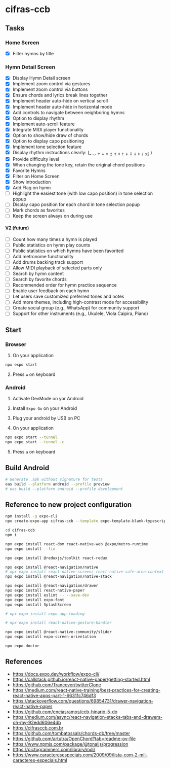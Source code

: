 # cifras-ccb

## Tasks

### Home Screen

- ☒ Filter hymns by title

### Hymn Detail Screen

- ☒ Display Hymn Detail screen
- ☒ Implement zoom control via gestures
- ☒ Implement zoom control via buttons
- ☒ Ensure chords and lyrics break lines together
- ☒ Implement header auto-hide on vertical scroll
- ☒ Implement header auto-hide in horizontal mode
- ☒ Add controls to navigate between neighboring hymns
- ☒ Option to display rhythm
- ☒ Implement auto-scroll feature
- ☒ Integrate MIDI player functionality
- ☒ Option to show/hide draw of chords
- ☒ Option to display capo positioning
- ☒ Implement tone selection feature
- ☒ Display rhythm instructions clearly: (\_ ‿ <sub>↑ ↓ ↟ ↥ ⇑ ⇞ ⇡ ↡ ↧ ⇓ ⇟ ⇣ x2 </sub> )
- ☒ Provide difficulty level
- ☒ When changing the tone key, retain the original chord positions
- ☒ Favorite Hymns
- ☒ Filter on Home Screen
- ☒ Show introduction
- ☒ Add Flag on hymn
- ☐ Highlight the easiest tone (with low capo position) in tone selection popup
- ☐ Display capo position for each chord in tone selection popup
- ☐ Mark chords as favorites
- ☐ Keep the screen always on during use

#### V2 (future)

- ☐ Count how many times a hymn is played
- ☐ Public statistics on hymn play counts
- ☐ Public statistics on which hymns have been favorited
- ☐ Add metronome functionality
- ☐ Add drums backing track support
- ☐ Allow MIDI playback of selected parts only
- ☐ Search by hymn content
- ☐ Search by favorite chords
- ☐ Recommended order for hymn practice sequence
- ☐ Enable user feedback on each hymn
- ☐ Let users save customized preferred tones and notes
- ☐ Add more themes, including high-contrast mode for accessibility
- ☐ Create social group (e.g., WhatsApp) for community support
- ☐ Support for other instruments (e.g., Ukulele, Viola Caipira, Piano)

## Start

### Browser

1. On your application

```sh
npx expo start
```

2. Press `w` on keyboard

### Android

1. Activate DevMode on yor Android

2. Install `Expo Go` on your Android

3. Plug your android by USB on PC

4. On your application

```sh
npx expo start --tunnel
npx expo start --tunnel -c
```

5. Press `a` on keyboard

## Build Android

```sh
# Generate .apk without signature for tests
eas build --platform android --profile preview
# eas build --platform android --profile development
```

## Reference to new project configuration

```sh
npm install -g expo-cli
npx create-expo-app cifras-ccb --template expo-template-blank-typescript

cd cifras-ccb
npm i

npx expo install react-dom react-native-web @expo/metro-runtime
npx expo install --fix

npx expo install @reduxjs/toolkit react-redux

npx expo install @react-navigation/native
# npx expo install react-native-screens react-native-safe-area-context
npx expo install @react-navigation/native-stack

npx expo install @react-navigation/drawer
npx expo install react-native-paper
npx expo install eslint -- --save-dev
npx expo install expo-font
npx expo install SplashScreen

# npx expo install expo-app-loading

# npx expo install react-native-gesture-handler

npx expo install @react-native-community/slider
npx expo install expo-screen-orientation

npx expo-doctor
```

## References

- https://docs.expo.dev/workflow/expo-cli/
- https://callstack.github.io/react-native-paper/getting-started.html
- https://github.com/Trancever/twitterClone
- https://medium.com/react-native-training/best-practices-for-creating-react-native-apps-part-1-66311c746df3
- https://stackoverflow.com/questions/69854731/drawer-navigation-react-native-paper
- https://github.com/eneiasramos/ccb-hinario-5-do
- https://medium.com/async/react-navigation-stacks-tabs-and-drawers-oh-my-92edd606e4db
- https://cifrasccb.com.br
- https://github.com/tombatossals/chords-db/tree/master
- https://github.com/artutra/OpenChord?tab=readme-ov-file
- https://www.npmjs.com/package/@tonaljs/progression
- https://pictogrammers.com/library/mdi/
- https://www.caracteresespeciais.com/2009/09/lista-com-2-mil-caracteres-especiais.html
